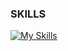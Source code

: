 ### SKILLS
[![My Skills](https://skillicons.dev/icons?i=c,cpp,python,js,ts,,html,css,nodejs,react,dart,flutter,git,bash,docker,vim)](#)

